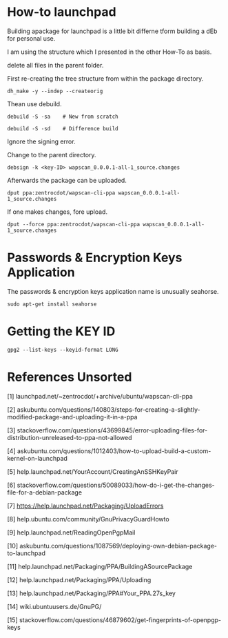 # How-to launchpad

Building apackage for launchpad is a little bit differne tform building a dEb for personal use.

I am using the structure which I presented in the other How-To as basis.

delete all files in the parent folder.

First re-creating the tree structure from within the package directory.

    dh_make -y --indep --createorig

Thean use debuild.

    debuild -S -sa    # New from scratch

    debuild -S -sd    # Difference build

Ignore the signing error.

Change to the parent directory.

    debsign -k <key-ID> wapscan_0.0.0.1-all-1_source.changes

Afterwards the package can be uploaded.

    dput ppa:zentrocdot/wapscan-cli-ppa wapscan_0.0.0.1-all-1_source.changes

If one makes changes, fore upload.

    dput --force ppa:zentrocdot/wapscan-cli-ppa wapscan_0.0.0.1-all-1_source.changes

# Passwords & Encryption Keys Application

The passwords & encryption keys application name is unusually seahorse.

    sudo apt-get install seahorse

# Getting the KEY ID

    gpg2 --list-keys --keyid-format LONG

# References Unsorted

[1]   launchpad.net/~zentrocdot/+archive/ubuntu/wapscan-cli-ppa

[2]   askubuntu.com/questions/140803/steps-for-creating-a-slightly-modified-package-and-uploading-it-in-a-ppa

[3]    stackoverflow.com/questions/43699845/error-uploading-files-for-distribution-unreleased-to-ppa-not-allowed

[4]    askubuntu.com/questions/1012403/how-to-upload-build-a-custom-kernel-on-launchpad

[5]    help.launchpad.net/YourAccount/CreatingAnSSHKeyPair

[6]    stackoverflow.com/questions/50089033/how-do-i-get-the-changes-file-for-a-debian-package

[7]    https://help.launchpad.net/Packaging/UploadErrors

[8]    help.ubuntu.com/community/GnuPrivacyGuardHowto

[9]    help.launchpad.net/ReadingOpenPgpMail

[10]   askubuntu.com/questions/1087569/deploying-own-debian-package-to-launchpad

[11]    help.launchpad.net/Packaging/PPA/BuildingASourcePackage

[12]    help.launchpad.net/Packaging/PPA/Uploading

[13]    help.launchpad.net/Packaging/PPA#Your_PPA.27s_key

[14]    wiki.ubuntuusers.de/GnuPG/

[15]    stackoverflow.com/questions/46879602/get-fingerprints-of-openpgp-keys


